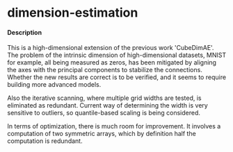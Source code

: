 # dimension-estimation


#### Description

This is a high-dimensional extension of the previous work 'CubeDimAE'. The problem of the intrinsic dimension of high-dimensional datasets, MNIST for example, all being measured as zeros, has been mitigated by aligning the axes with the principal components to stabilize the connections. Whether the new results are correct is to be verified, and it seems to require building more advanced models.

Also the iterative scanning, where multiple grid widths are tested, is eliminated as redundant. Current way of determining the width is very sensitive to outliers, so quantile-based scaling is being considered.

In terms of optimization, there is much room for improvement. It involves a computation of two symmetric arrays, which by definition half the computation is redundant.
